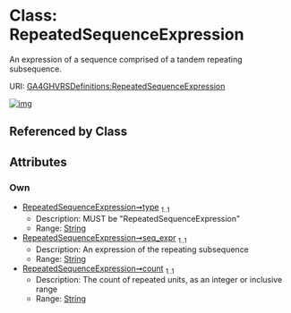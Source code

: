 
# Class: RepeatedSequenceExpression


An expression of a sequence comprised of a tandem repeating subsequence.

URI: [GA4GHVRSDefinitions:RepeatedSequenceExpression](GA4GHVRSDefinitionsRepeatedSequenceExpression)


[![img](https://yuml.me/diagram/nofunky;dir:TB/class/[RepeatedSequenceExpression&#124;type:string;seq_expr:string;count:string])](https://yuml.me/diagram/nofunky;dir:TB/class/[RepeatedSequenceExpression&#124;type:string;seq_expr:string;count:string])

## Referenced by Class


## Attributes


### Own

 * [RepeatedSequenceExpression➞type](RepeatedSequenceExpression_type.md)  <sub>1..1</sub>
     * Description: MUST be "RepeatedSequenceExpression"
     * Range: [String](types/String.md)
 * [RepeatedSequenceExpression➞seq_expr](RepeatedSequenceExpression_seq_expr.md)  <sub>1..1</sub>
     * Description: An expression of the repeating subsequence
     * Range: [String](types/String.md)
 * [RepeatedSequenceExpression➞count](RepeatedSequenceExpression_count.md)  <sub>1..1</sub>
     * Description: The count of repeated units, as an integer or inclusive range
     * Range: [String](types/String.md)
